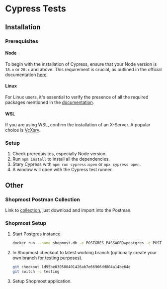 # Cypress Tests

## Installation

### Prerequisites

#### Node

To begin with the installation of Cypress, ensure that your Node version is `18.x` or `20.x` and above. This requirement is crucial, as outlined in the official documentation [here](https://docs.cypress.io/guides/getting-started/installing-cypress#Nodejs).

#### Linux

For Linux users, it's essential to verify the presence of all the required packages mentioned in the [documentation](https://docs.cypress.io/guides/getting-started/installing-cypress#Linux-Prerequisites).

#### WSL

If you are using WSL, confirm the installation of an X-Server. A popular choice is [VcXsrv](https://sourceforge.net/projects/vcxsrv/).

### Setup

1. Check prerequisites, especially Node version.
1. Run `npm install` to install all the dependencies.
1. Stary Cypress with `npm run cypress:open` or `npx cypress open`.
1. A window will open with the Cypress test runner.

## Other

### Shopmost Postman Collection

Link to [collection](https://api.postman.com/collections/11681323-9dbb4b99-72af-4200-bfed-0944d71e09e2?access_key=PMAT-01HHM5WPMC6A6R10TPH8FHJH9F), just download and import into the Postman.

### Shopmost Setup

1. Start Postgres instance.
   ```sh
   docker run --name shopmost-db -e POSTGRES_PASSWORD=postgres -e POSTGRES_DB=shopmost -d -p 5432:5432 postgres:13.12
   ```
1. In Shopmost checkout to latest working branch (optionally create your own branch for testing purposes).
   ```sh
   git checkout 1d95be030580401426ab7e66966dd804a14be64e
   git switch -c testing
   ```
1. Setup Shopmost application.
